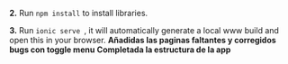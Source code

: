 

**2.** Run `npm install` to install libraries.

**3.** Run  `ionic serve `, it will automatically generate a local www build and open this in your browser.
**Añadidas las paginas faltantes y corregidos bugs con toggle menu**
**Completada la estructura de la app**



